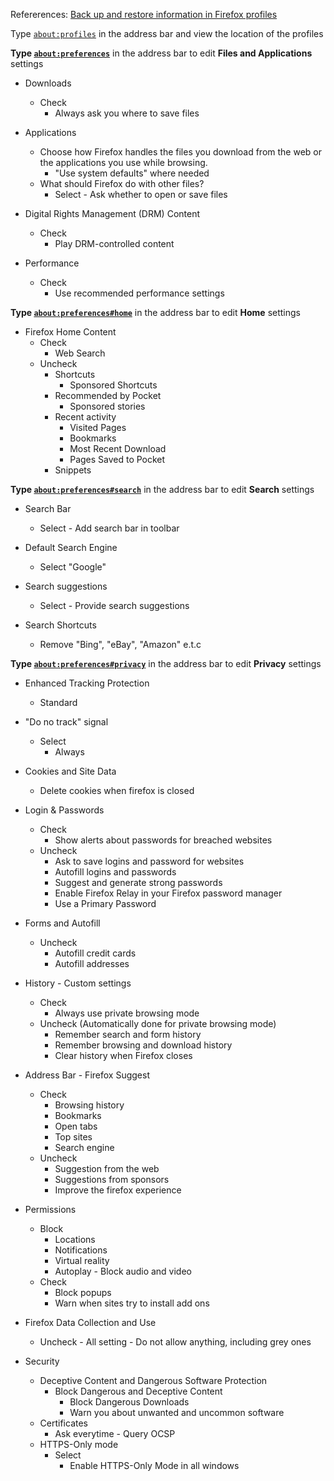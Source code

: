 Refererences: [Back up and restore information in Firefox profiles](https://support.mozilla.org/en-US/kb/back-and-restore-information-firefox-profiles)

Type [`about:profiles`](about:profiles) in the address bar and view the location of the profiles

**Type [`about:preferences`](about:preferences)**  in the address bar to edit **Files and Applications** settings

- Downloads
  - Check
    - Always ask you where to save files

- Applications
  - Choose how Firefox handles the files you download from the web or the applications you use while browsing.
    - "Use system defaults" where needed
  - What should Firefox do with other files?
    - Select - Ask whether to open or save files  

- Digital Rights Management (DRM) Content
  - Check
    - Play DRM-controlled content  

- Performance
  - Check
    - Use recommended performance settings  

**Type [`about:preferences#home`](about:preferences#home)**  in the address bar to edit **Home** settings

- Firefox Home Content
  - Check
    - Web Search
  - Uncheck
    - Shortcuts
      - Sponsored Shortcuts  
    - Recommended by Pocket
      - Sponsored stories
    - Recent activity
      - Visited Pages
      - Bookmarks
      - Most Recent Download
      - Pages Saved to Pocket
    - Snippets

**Type [`about:preferences#search`](about:preferences#search)**  in the address bar to edit **Search** settings

- Search Bar 
  - Select - Add search bar in toolbar

- Default Search Engine
  - Select "Google"  

- Search suggestions
  - Select - Provide search suggestions

- Search Shortcuts
  - Remove "Bing", "eBay", "Amazon" e.t.c

**Type [`about:preferences#privacy`](about:preferences#privacy)**  in the address bar to edit **Privacy** settings

- Enhanced Tracking Protection
  - Standard

- "Do no track" signal 
  - Select
    - Always

- Cookies and Site Data 
  - Delete cookies when firefox is closed

- Login & Passwords 
  - Check
    - Show alerts about passwords for breached websites
  - Uncheck
    - Ask to save logins and password for websites
    - Autofill logins and passwords
    - Suggest and generate strong passwords
    - Enable Firefox Relay in your Firefox password manager
    - Use a Primary Password

- Forms and Autofill
  - Uncheck
    - Autofill credit cards
    - Autofill addresses


- History - Custom settings 
  - Check
    - Always use private browsing mode 
  - Uncheck (Automatically done for private browsing mode)
    - Remember search and form history
    - Remember browsing and download history
    - Clear history when Firefox closes

- Address Bar - Firefox Suggest 
  - Check
    - Browsing history 
    - Bookmarks
    - Open tabs 
    - Top sites
    - Search engine
  - Uncheck
    - Suggestion from the web
    - Suggestions from sponsors
    - Improve the firefox experience

- Permissions
  - Block
    - Locations
    - Notifications
    - Virtual reality
    - Autoplay - Block audio and video
  - Check
    - Block popups
    - Warn when sites try to install add ons

- Firefox Data Collection and Use
  - Uncheck - All setting - Do not allow anything, including grey ones

- Security 
  - Deceptive Content and Dangerous Software Protection
    - Block Dangerous and Deceptive Content
      - Block Dangerous Downloads
      - Warn you about unwanted and uncommon software   
  - Certificates
    - Ask everytime - Query OCSP
  - HTTPS-Only mode 
    - Select
      - Enable HTTPS-Only Mode in all windows
